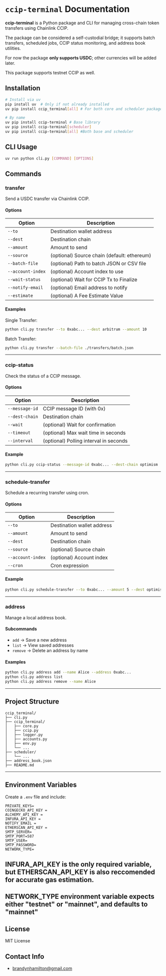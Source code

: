 # `ccip-terminal` Documentation

**ccip-terminal** is a Python package and CLI for managing cross-chain token transfers using Chainlink CCIP.

The package can be considered a self-custodial bridge; it supports batch transfers, scheduled jobs, CCIP status monitoring, and address book utilities.

For now the package **only supports USDC**; other currencies will be added later.  

This package supports testnet CCIP as well.

## Installation

```bash
# Install via uv
pip install uv  # Only if not already installed
uv pip install ccip_terminal[all] # For both core and scheduler packages

# By name
uv pip install ccip-terminal # Base library
uv pip install ccip-terminal[scheduler]
uv pip install ccip-terminal[all] #Both base and scheduler 

```

## CLI Usage

```bash
uv run python cli.py [COMMAND] [OPTIONS]
```

## Commands

### transfer

Send a USDC transfer via Chainlink CCIP.

#### Options

| Option            | Description                                 |
| ----------------- | ------------------------------------------- |
| `--to`            | Destination wallet address                  |
| `--dest`          | Destination chain                           |
| `--amount`        | Amount to send                              |
| `--source`        | (optional) Source chain (default: ethereum) |
| `--batch-file`    | (optional) Path to batch JSON or CSV file   |
| `--account-index` | (optional) Account index to use             |
| `--wait-status`   | (optional) Wait for CCIP Tx to Finalize     |
| `--notify-email`  | (optional) Email address to notify          |
| `--estimate`      | (optional) A Fee Estimate Value             |

#### Examples

Single Transfer:

```bash
python cli.py transfer --to 0xabc... --dest arbitrum --amount 10
```

Batch Transfer:

```bash
python cli.py transfer --batch-file ./transfers/batch.json
```

---

### ccip-status

Check the status of a CCIP message.

#### Options

| Option         | Description                            |
| -------------- | -------------------------------------- |
| `--message-id` | CCIP message ID (with 0x)              |
| `--dest-chain` | Destination chain                      |
| `--wait`       | (optional) Wait for confirmation       |
| `--timeout`    | (optional) Max wait time in seconds    |
| `--interval`   | (optional) Polling interval in seconds |

#### Example

```bash
python cli.py ccip-status --message-id 0xabc... --dest-chain optimism
```  

---

### schedule-transfer

Schedule a recurring transfer using cron.

#### Options

| Option            | Description                |
| ----------------- | -------------------------- |
| `--to`            | Destination wallet address |
| `--amount`        | Amount to send             |
| `--dest`          | Destination chain          |
| `--source`        | (optional) Source chain    |
| `--account-index` | (optional) Account index   |
| `--cron`          | Cron expression            |

#### Example

```bash
python cli.py schedule-transfer --to 0xabc... --amount 5 --dest optimism --cron "0 9 * * *"
```

---

### address

Manage a local address book.

#### Subcommands

- `add` → Save a new address
- `list` → View saved addresses
- `remove` → Delete an address by name

#### Examples

```bash
python cli.py address add --name Alice --address 0xabc...
python cli.py address list
python cli.py address remove --name Alice
```

---

## Project Structure

```
ccip_terminal/
├── cli.py
├── ccip_terminal/
│   ├── core.py
│   ├── ccip.py
│   ├── logger.py
│   ├── accounts.py
│   ├── env.py
│   └── ...
├── scheduler/
│   └── ...
├── address_book.json
├── README.md
```

---

## Environment Variables

Create a `.env` file and include:

```
PRIVATE_KEYS=
COINGECKO_API_KEY =
ALCHEMY_API_KEY =
INFURA_API_KEY =
NOTIFY_EMAIL =
ETHERSCAN_API_KEY =
SMTP_SERVER=
SMTP_PORT=587
SMTP_USER=
SMTP_PASSWORD=
NETWORK_TYPE=
```

## INFURA_API_KEY is the only required variable, but ETHERSCAN_API_KEY is also reccomended for accurate gas estimation.
## NETWORK_TYPE environment variable expects either "testnet" or "mainnet", and defaults to "mainnet"

## License

MIT License

## Contact Info

- [brandynhamilton@gmail.com](mailto:brandynhamilton@gmail.com)